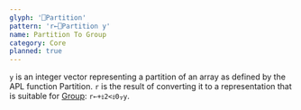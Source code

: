 ```yaml
---
glyph: '⎕Partition'
pattern: 'r←⎕Partition y'
name: Partition To Group
category: Core
planned: true
---
```


`y` is an integer vector representing a partition of an array as defined by the APL function Partition. `r` is the result of converting it to a representation that is suitable for [Group](/primitive/group): `r←+⤈2<⤈0⍪y`.